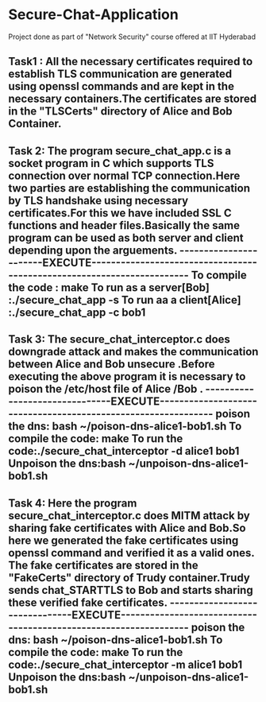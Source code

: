 # Secure-Chat-Application

Project done as part of "Network Security" course offered at IIT Hyderabad

Task1 :
   All the necessary certificates required to establish TLS communication are generated using openssl
commands and are kept in the necessary containers.The certificates are stored in the "TLSCerts"
directory of Alice and Bob Container.
-----------------------------------------------------------------------------------------------------
Task 2:
  The program secure_chat_app.c is a socket program in C which supports TLS connection over normal
TCP connection.Here two parties are establishing the communication by TLS handshake using necessary
certificates.For this we have included SSL C functions and header files.Basically the same program
can be used as both server and client depending upon the arguements.
-----------------------EXECUTE-----------------------------------------------------------------------
To compile the code : make 
To run as a server[Bob]    :./secure_chat_app -s
To run aa a client[Alice]  :./secure_chat_app -c bob1
---------------------------------------------------------------------------------------------------
Task 3:
   The secure_chat_interceptor.c does downgrade attack and makes the communication between Alice and 
Bob unsecure .Before executing the above program it is necessary to poison the /etc/host file of Alice
/Bob .
-------------------------------EXECUTE--------------------------------------------------------------
poison the dns: bash ~/poison-dns-alice1-bob1.sh
To compile the code: make
To run the code:./secure_chat_interceptor -d alice1 bob1
Unpoison the dns:bash ~/unpoison-dns-alice1-bob1.sh
---------------------------------------------------------------------------------------------------
Task 4:
  Here the program secure_chat_interceptor.c does MITM attack by sharing fake certificates with Alice
and Bob.So here we generated the fake certificates using openssl command and verified it as a valid ones.
The fake certificates are stored in the "FakeCerts" directory of Trudy container.Trudy sends chat_STARTTLS
to Bob and starts sharing these verified fake certificates.
-------------------------------EXECUTE-----------------------------------------------------------------
poison the dns: bash ~/poison-dns-alice1-bob1.sh
To compile the code: make
To run the code:./secure_chat_interceptor -m alice1 bob1
Unpoison the dns:bash ~/unpoison-dns-alice1-bob1.sh
------------------------------------------------------------------------------------------------------------
